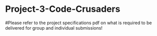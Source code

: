 # Project-3-Code-Crusaders

#Please refer to the project specifications pdf on what is required to be delivered for group and individual submissions!
